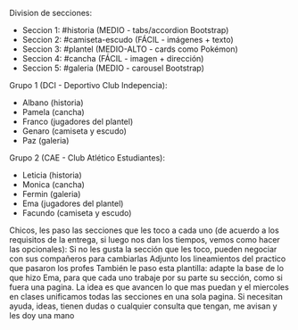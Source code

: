 Division de secciones:
- Seccion 1: #historia (MEDIO - tabs/accordion Bootstrap)
- Seccion 2: #camiseta-escudo (FÁCIL - imágenes + texto)
- Seccion 3: #plantel (MEDIO-ALTO - cards como Pokémon)
- Seccion 4: #cancha (FÁCIL - imagen + dirección)  
- Seccion 5: #galeria (MEDIO - carousel Bootstrap)

Grupo 1 (DCI - Deportivo Club Indepencia):
- Albano (historia)
- Pamela (cancha)
- Franco (jugadores del plantel)
- Genaro (camiseta y escudo)
- Paz (galeria)

Grupo 2 (CAE - Club Atlético Estudiantes):
- Leticia (historia)
- Monica (cancha)
- Fermin (galeria)
- Ema (jugadores del plantel)
- Facundo (camiseta y escudo)

Chicos, les paso las secciones que les toco a cada uno (de acuerdo a los requisitos de la entrega, si luego nos dan los tiempos, vemos como hacer las opcionales):
Si no les gusta la sección que les toco, pueden negociar con sus compañeros para cambiarlas
Adjunto los lineamientos del practico que pasaron los profes
También le paso esta plantilla: adapte la base de lo que hizo Ema, para que cada uno trabaje por su parte su sección, como si fuera una pagina. La idea es que avancen lo que mas puedan y el miercoles en clases unificamos todas las secciones en una sola pagina.
Si necesitan ayuda, ideas, tienen dudas o cualquier consulta que tengan, me avisan y les doy una mano